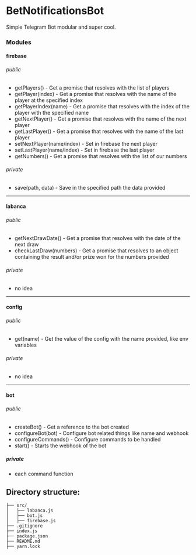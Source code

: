 # BetNotificationsBot
Simple Telegram Bot modular and super cool.

### Modules

#### firebase

###### public
* getPlayers() - Get a promise that resolves with the list of players
* getPlayer(index) - Get a promise that resolves with the name of the player at the specified index
* getPlayerIndex(name) - Get a promise that resolves with the index of the player with the specified name
* getNextPlayer() - Get a promise that resolves with the name of the next player
* getLastPlayer() - Get a promise that resolves with the name of the last player
* setNextPlayer(name/index) - Set in firebase the next player
* setLastPlayer(name/index) - Set in firebase the last player
* getNumbers() - Get a promise that resolves with the list of our numbers

###### private
* save(path, data) - Save in the specified path the data provided

---
#### labanca

###### public
* getNextDrawDate() - Get a promise that resolves with the date of the next draw
* checkLastDraw(numbers) - Get a promise that resolves to an object containing the result and/or prize won for the numbers provided

###### private
* no idea

---
#### config

###### public
* get(name) - Get the value of the config with the name provided, like env variables

###### private
* no idea

---
#### bot

###### public
* createBot() - Get a reference to the bot created
* configureBot(bot) - Configure bot related things like name and webhook
* configureCommands() - Configure commands to be handled
* start() - Starts the webhook of the bot

##### private
* each command function

## Directory structure:
```
├── src/
│   ├── labanca.js
│   ├── bot.js
│   ├── firebase.js
├── .gitignore
├── index.js
├── package.json
├── README.md
├── yarn.lock
```
